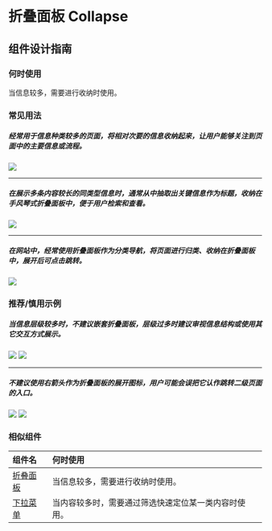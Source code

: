 # 折叠面板 Collapse

## 组件设计指南

### 何时使用

当信息较多，需要进行收纳时使用。

### 常见用法

##### 经常用于信息种类较多的页面，将相对次要的信息收纳起来，让用户能够关注到页面中的主要信息或流程。

<div class="item">
  <img src="https://oteam-tdesign-1258344706.cos.ap-guangzhou.myqcloud.com/site/design/mobile-guide/Collapse%201.png" />
</div>

<hr />

##### 在展示多条内容较长的同类型信息时，通常从中抽取出关键信息作为标题，收纳在手风琴式折叠面板中，便于用户检索和查看。

<div class="legend">
  <div class="item">
    <img src="https://oteam-tdesign-1258344706.cos.ap-guangzhou.myqcloud.com/site/design/mobile-guide/Collapse%202.png" />
  </div>
</div>

<hr />

##### 在网站中，经常使用折叠面板作为分类导航，将页面进行归类、收纳在折叠面板中，展开后可点击跳转。

<div class="item">
  <img src="https://oteam-tdesign-1258344706.cos.ap-guangzhou.myqcloud.com/site/design/mobile-guide/Collapse%203.png" />
</div>



### 推荐/慎用示例

##### 当信息层级较多时，不建议嵌套折叠面板，层级过多时建议审视信息结构或使用其它交互方式展示。

<div class="legend">
  <div class="item">
    <img src="https://oteam-tdesign-1258344706.cos.ap-guangzhou.myqcloud.com/site/design/mobile-guide/Collapse%204.png" />
    <img class="tag" src="https://oteam-tdesign-1258344706.cos.ap-guangzhou.myqcloud.com/site/doc/bad.png" />
  </div>
</div>

<hr />

##### 不建议使用右箭头作为折叠面板的展开图标，用户可能会误把它认作跳转二级页面的入口。

<div class="legend">
  <div class="item">
    <img src="https://oteam-tdesign-1258344706.cos.ap-guangzhou.myqcloud.com/site/design/mobile-guide/Collapse%205.png" />
    <img class="tag" src="https://oteam-tdesign-1258344706.cos.ap-guangzhou.myqcloud.com/site/doc/bad.png" />
  </div>
</div>



### 相似组件

| 组件名 | 何时使用                             |
| :----- | :----------------------------------- |
| [折叠面板](./collapse) |当信息较多，需要进行收纳时使用。|
| [下拉菜单](./dropdown-menu) |当内容较多时，需要通过筛选快速定位某一类内容时使用。|
